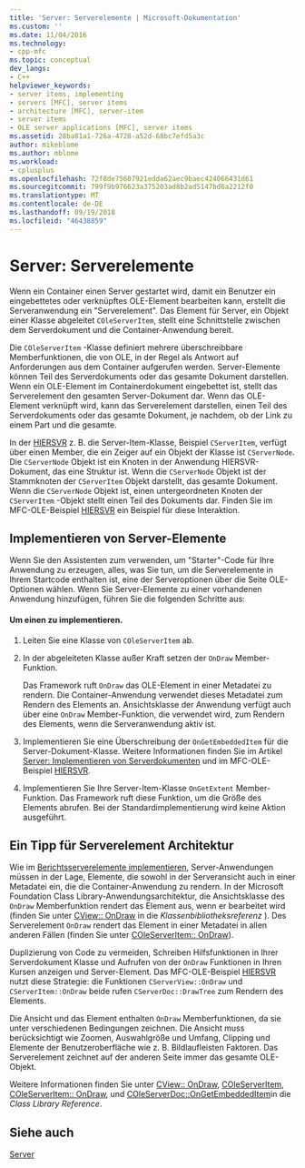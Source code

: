 ```yaml
---
title: 'Server: Serverelemente | Microsoft-Dokumentation'
ms.custom: ''
ms.date: 11/04/2016
ms.technology:
- cpp-mfc
ms.topic: conceptual
dev_langs:
- C++
helpviewer_keywords:
- server items, implementing
- servers [MFC], server items
- architecture [MFC], server-item
- server items
- OLE server applications [MFC], server items
ms.assetid: 28ba81a1-726a-4728-a52d-68bc7efd5a3c
author: mikeblome
ms.author: mblome
ms.workload:
- cplusplus
ms.openlocfilehash: 72f8de75607921edda62aec9baec424066431d61
ms.sourcegitcommit: 799f9b976623a375203ad8b2ad5147bd6a2212f0
ms.translationtype: MT
ms.contentlocale: de-DE
ms.lasthandoff: 09/19/2018
ms.locfileid: "46438859"
---
```

# <a name="servers-server-items"></a>Server: Serverelemente

Wenn ein Container einen Server gestartet wird, damit ein Benutzer ein eingebettetes oder verknüpftes OLE-Element bearbeiten kann, erstellt die Serveranwendung ein "Serverelement". Das Element für Server, ein Objekt einer Klasse abgeleitet `COleServerItem`, stellt eine Schnittstelle zwischen dem Serverdokument und die Container-Anwendung bereit.

Die `COleServerItem` -Klasse definiert mehrere überschreibbare Memberfunktionen, die von OLE, in der Regel als Antwort auf Anforderungen aus dem Container aufgerufen werden. Server-Elemente können Teil des Serverdokuments oder das gesamte Dokument darstellen. Wenn ein OLE-Element im Containerdokument eingebettet ist, stellt das Serverelement den gesamten Server-Dokument dar. Wenn das OLE-Element verknüpft wird, kann das Serverelement darstellen, einen Teil des Serverdokuments oder das gesamte Dokument, je nachdem, ob der Link zu einem Part und die gesamte.

In der [HIERSVR](../visual-cpp-samples.md) z. B. die Server-Item-Klasse, Beispiel `CServerItem`, verfügt über einen Member, die ein Zeiger auf ein Objekt der Klasse ist `CServerNode`. Die `CServerNode` Objekt ist ein Knoten in der Anwendung HIERSVR-Dokument, das eine Struktur ist. Wenn die `CServerNode` Objekt ist der Stammknoten der `CServerItem` Objekt darstellt, das gesamte Dokument. Wenn die `CServerNode` Objekt ist, einen untergeordneten Knoten der `CServerItem` -Objekt stellt einen Teil des Dokuments dar. Finden Sie im MFC-OLE-Beispiel [HIERSVR](../visual-cpp-samples.md) ein Beispiel für diese Interaktion.

##  <a name="_core_implementing_server_items"></a> Implementieren von Server-Elemente

Wenn Sie den Assistenten zum verwenden, um "Starter"-Code für Ihre Anwendung zu erzeugen, alles, was Sie tun, um die Serverelemente in Ihrem Startcode enthalten ist, eine der Serveroptionen über die Seite OLE-Optionen wählen. Wenn Sie Server-Elemente zu einer vorhandenen Anwendung hinzufügen, führen Sie die folgenden Schritte aus:

#### <a name="to-implement-a-server-item"></a>Um einen zu implementieren.

1. Leiten Sie eine Klasse von `COleServerItem` ab.

1. In der abgeleiteten Klasse außer Kraft setzen der `OnDraw` Member-Funktion.

     Das Framework ruft `OnDraw` das OLE-Element in einer Metadatei zu rendern. Die Container-Anwendung verwendet dieses Metadatei zum Rendern des Elements an. Ansichtsklasse der Anwendung verfügt auch über eine `OnDraw` Member-Funktion, die verwendet wird, zum Rendern des Elements, wenn die Serveranwendung aktiv ist.

1. Implementieren Sie eine Überschreibung der `OnGetEmbeddedItem` für die Server-Dokument-Klasse. Weitere Informationen finden Sie im Artikel [Server: Implementieren von Serverdokumenten](../mfc/servers-implementing-server-documents.md) und im MFC-OLE-Beispiel [HIERSVR](../visual-cpp-samples.md).

1. Implementieren Sie Ihre Server-Item-Klasse `OnGetExtent` Member-Funktion. Das Framework ruft diese Funktion, um die Größe des Elements abrufen. Bei der Standardimplementierung wird keine Aktion ausgeführt.

##  <a name="_core_a_tip_for_server.2d.item_architecture"></a> Ein Tipp für Serverelement Architektur

Wie im [Berichtsserverelemente implementieren](#_core_implementing_server_items), Server-Anwendungen müssen in der Lage, Elemente, die sowohl in der Serveransicht auch in einer Metadatei ein, die die Container-Anwendung zu rendern. In der Microsoft Foundation Class Library-Anwendungsarchitektur, die Ansichtsklasse des `OnDraw` Memberfunktion rendert das Element aus, wenn er bearbeitet wird (finden Sie unter [CView:: OnDraw](../mfc/reference/cview-class.md#ondraw) in die *Klassenbibliotheksreferenz* ). Des Serverelement `OnDraw` rendert das Element in einer Metadatei in allen anderen Fällen (finden Sie unter [COleServerItem:: OnDraw](../mfc/reference/coleserveritem-class.md#ondraw)).

Duplizierung von Code zu vermeiden, Schreiben Hilfsfunktionen in Ihrer Serverdokument Klasse und Aufrufen von der `OnDraw` Funktionen in Ihren Kursen anzeigen und Server-Element. Das MFC-OLE-Beispiel [HIERSVR](../visual-cpp-samples.md) nutzt diese Strategie: die Funktionen `CServerView::OnDraw` und `CServerItem::OnDraw` beide rufen `CServerDoc::DrawTree` zum Rendern des Elements.

Die Ansicht und das Element enthalten `OnDraw` Memberfunktionen, da sie unter verschiedenen Bedingungen zeichnen. Die Ansicht muss berücksichtigt wie Zoomen, Auswahlgröße und Umfang, Clipping und Elemente der Benutzeroberfläche wie z. B. Bildlaufleisten Faktoren. Das Serverelement zeichnet auf der anderen Seite immer das gesamte OLE-Objekt.

Weitere Informationen finden Sie unter [CView:: OnDraw](../mfc/reference/cview-class.md#ondraw), [COleServerItem](../mfc/reference/coleserveritem-class.md), [COleServerItem:: OnDraw](../mfc/reference/coleserveritem-class.md#ondraw), und [COleServerDoc::OnGetEmbeddedItem](../mfc/reference/coleserverdoc-class.md#ongetembeddeditem)in die *Class Library Reference*.

## <a name="see-also"></a>Siehe auch

[Server](../mfc/servers.md)

